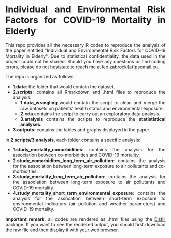 # Individual and Environmental Risk Factors for COVID-19 Mortality in Elderly

<style>
body {
text-align: justify}
</style>

This repo provides all the necessary R codes to reproduce the analysis of the paper entitled "Individual and Environmental Risk Factors for COVID-19 Mortality in Elderly". Due to statistical confidentiality, the data used in the project could not be shared. Should you have any questions or find coding errors, please do not hesistate to reach me at leo.zabrocki[at]psemail.eu.

The repo is organized as follows:

* **1.data**: the folder that would contain the dataset.
* **2.scripts**: contains all Rmarkdown and .html files to reproduce the analysis.
  * **1.data_wrangling** would contain the script to clean and merge the raw datasets on patients' health status and environmental exposure.
  * **2.eda** contains the script to carry out an exploratory data analysis.
  * **3.analysis** contains the scripts to reproduce the **statististical analyses**.
* **3.outputs**: contains the tables and graphs displayed in the paper.

In **2.scripts/3.analysis**, each folder contains a specific analysis:

* **1.study_mortality_comorbidities**: contains the analysis for the association between co-morbidities and COVID-19 mortality.
* **2.study_comorbidites_long_term_air_pollution**: contains the analysis for the association between long-term exposure to air pollutants and co-morbidities.
* **3.study_mortality_long_term_air_pollution**: contains the analysis for the association between long-term exposure to air pollutants and COVID-19 mortality.
* **4.study_mortality_short_term_environmental_exposure**: contains the analysis for the assocation between short-term exposure to environmental indicators (air pollution and weather parameters) and COVID-19 mortality.

**Important remark:** all codes are rendered as .html files using the [Distill](https://rstudio.github.io/distill/) package. If you want to see the rendered output, you should first download the raw file and then display it with your web browser.






